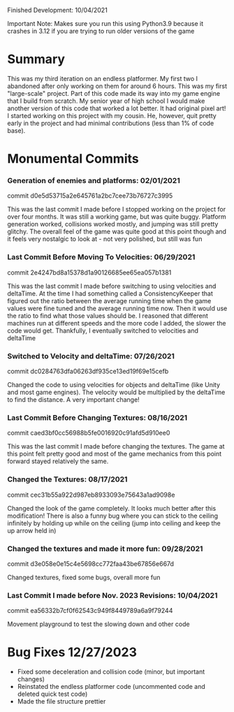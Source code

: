 Finished Development: 10/04/2021

Important Note: Makes sure you run this using Python3.9 because it crashes in 3.12 if you are trying
to run older versions of the game

# Summary
This was my third iteration on an endless platformer. My first two I abandoned after only working on them for around
6 hours. This was my first "large-scale" project. Part of this code made its way into my game engine that I build from
scratch. My senior year of high school I would make another version of this code that worked a lot better. It had original
pixel art! I started working on this project with my cousin. He, however, quit pretty early in the project and
had minimal contributions (less than 1% of code base).

# Monumental Commits
### Generation of enemies and platforms: 02/01/2021
commit d0e5d53715a2e645761a2bc7cee73b76727c3995

This was the last commit I made before I stopped working on the project for over four months. It was still a working 
game, but was quite buggy. Platform generation worked, collisions worked mostly, and jumping was still pretty glitchy. 
The overall feel of the game was quite good at this point though and it feels very nostalgic to look at - not very polished, 
but still was fun

### Last Commit Before Moving To Velocities: 06/29/2021
commit 2e4247bd8a15378d1a90126685ee65ea057b1381

This was the last commit I made before switching to using velocities and deltaTime. At the time I had something called a
ConsistencyKeeper that figured out the ratio between the average running time when the game values were fine tuned and the
average running time now. Then it would use the ratio to find what those values should be. I reasoned that different machines
run at different speeds and the more code I added, the slower the code would get. Thankfully, I eventually switched to 
velocities and deltaTime

### Switched to Velocity and deltaTime: 07/26/2021
commit dc0284763dfa06263df935ce13ed19f69e15cefb

Changed the code to using velocities for objects and deltaTime (like Unity and most game engines). The velocity would 
be multiplied by the deltaTime to find the distance. A very important change!

### Last Commit Before Changing Textures: 08/16/2021
commit caed3bf0cc56988b5fe0016920c91afd5d910ee0

This was the last commit I made before changing the textures. The game at this point felt pretty good and most of the 
game mechanics from this point forward stayed relatively the same.

### Changed the Textures: 08/17/2021
commit cec31b55a922d987eb8933093e75643a1ad9098e

Changed the look of the game completely. It looks much better after this modification! There is also a funny bug where you
can stick to the ceiling infinitely by holding up while on the ceiling (jump into ceiling and keep the up arrow held in)

### Changed the textures and made it more fun: 09/28/2021
commit d3e058e0e15c4e5698cc772faa43be67856e667d

Changed textures, fixed some bugs, overall more fun


### Last Commit I made before Nov. 2023 Revisions: 10/04/2021
commit ea56332b7cf0f62543c949f8449789a6a9f79244

Movement playground to test the slowing down and other code

# Bug Fixes 12/27/2023
- Fixed some deceleration and collision code (minor, but important changes)
- Reinstated the endless platformer code (uncommented code and deleted quick test code)
- Made the file structure prettier
